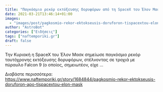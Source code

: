 ```yaml
---
title: "Παγκόσμιο ρεκόρ εκτόξευσης δορυφόρων από τη SpaceX του Έλον Μασκ"
date: 2021-03-21T13:46:14+01:00
images:
  - "images/post/pagkosmio-rekor-ektokseusis-doruforon-tispacextou-elon-mask.jpg"
author: "AstroBot"
categories: ["Ειδήσεις"]
tags: ["naftemporiki.gr"]
draft: false
---
```


Την Κυριακή η SpaceX του Έλον Μασκ σημείωσε παγκόσμιο ρεκόρ ταυτόχρονης εκτόξευσης δορυφόρων, στέλνοντας σε τροχιά με πύραυλο Falcon 9 (ο οποίος, σημειωτέον, είχε ...

Διαβάστε περισσότερα: https://www.naftemporiki.gr/story/1684844/pagkosmio-rekor-ektokseusis-doruforon-apo-tispacextou-elon-mask
